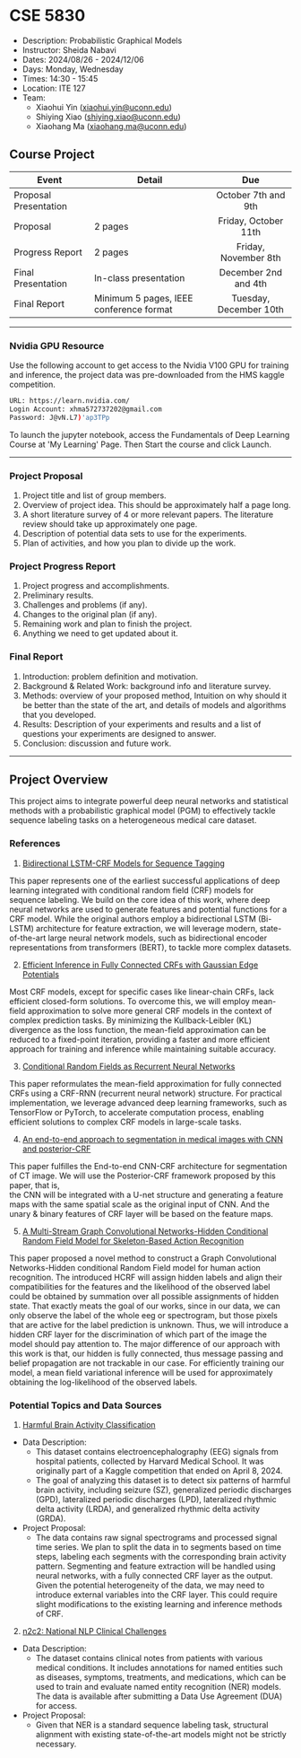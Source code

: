 # CSE 5830

+ Description: Probabilistic Graphical Models
+ Instructor: Sheida Nabavi
+ Dates: 2024/08/26 - 2024/12/06
+ Days: Monday, Wednesday
+ Times: 14:30 - 15:45
+ Location: ITE 127
+ Team:
  - Xiaohui Yin (xiaohui.yin@uconn.edu)
  - Shiying Xiao (shiying.xiao@uconn.edu)
  - Xiaohang Ma (xiaohang.ma@uconn.edu)

## Course Project

| Event                 | Detail                                  |          Due           |
|-----------------------|-----------------------------------------|:----------------------:|
| Proposal Presentation |                                         | October 7th and 9th    |
| Proposal              | 2 pages                                 | Friday, October 11th   |
| Progress Report       | 2 pages                                 | Friday, November 8th   |
| Final Presentation    | In-class presentation                   | December 2nd and 4th   |
| Final Report          | Minimum 5 pages, IEEE conference format | Tuesday, December 10th |

****
### Nvidia GPU Resource
Use the following account to get access to the Nvidia V100 GPU for training and inference, 
the project data was pre-downloaded from the HMS kaggle competition.
``````bash
URL: https://learn.nvidia.com/
Login Account: xhma572737202@gmail.com
Password: J@vN.L7)'ap3TPp
``````
To launch the jupyter notebook, access the Fundamentals of Deep Learning Course at 'My Learning' Page. 
Then Start the course and click Launch.
****
### Project Proposal

1. Project title and list of group members.
2. Overview of project idea. This should be approximately half a page long.
3. A short literature survey of 4 or more relevant papers. The literature review
   should take up approximately one page.
4. Description of potential data sets to use for the experiments.
5. Plan of activities, and how you plan to divide up the work.

### Project Progress Report

1. Project progress and accomplishments.
2. Preliminary results.
3. Challenges and problems (if any).
4. Changes to the original plan (if any).
5. Remaining work and plan to finish the project.
6. Anything we need to get updated about it.

### Final Report

1. Introduction: problem definition and motivation.
2. Background & Related Work: background info and literature survey.
3. Methods: overview of your proposed method, Intuition on why should it be
   better than the state of the art, and details of models and algorithms that
   you developed.
4. Results: Description of your experiments and results and a list of questions
   your experiments are designed to answer.
5. Conclusion: discussion and future work.

---

## Project Overview

This project aims to integrate powerful deep neural networks and statistical
methods with a probabilistic graphical model (PGM) to effectively tackle
sequence labeling tasks on a heterogeneous medical care dataset.

### References

1. [Bidirectional LSTM-CRF Models for Sequence Tagging](https://doi.org/10.48550/arXiv.1508.01991)

This paper represents one of the earliest successful applications of deep
learning integrated with conditional random field (CRF) models for sequence
labeling. We build on the core idea of this work, where deep neural networks
are used to generate features and potential functions for a CRF model.
While the original authors employ a bidirectional LSTM (Bi-LSTM) architecture
for feature extraction, we will leverage modern, state-of-the-art large neural
network models, such as bidirectional encoder representations from transformers
(BERT), to tackle more complex datasets.

2. [Efficient Inference in Fully Connected CRFs with Gaussian Edge Potentials](https://proceedings.neurips.cc/paper_files/paper/2011/file/beda24c1e1b46055dff2c39c98fd6fc1-Paper.pdf)

Most CRF models, except for specific cases like linear-chain CRFs, lack
efficient closed-form solutions. To overcome this, we will employ mean-field
approximation to solve more general CRF models in the context of complex
prediction tasks. By minimizing the Kullback-Leibler (KL) divergence as the loss
function, the mean-field approximation can be reduced to a fixed-point iteration,
providing a faster and more efficient approach for training and inference while
maintaining suitable accuracy.

3. [Conditional Random Fields as Recurrent Neural Networks](https://www.cv-foundation.org/openaccess/content_iccv_2015/papers/Zheng_Conditional_Random_Fields_ICCV_2015_paper.pdf)

This paper reformulates the mean-field approximation for fully connected CRFs
using a CRF-RNN (recurrent neural network) structure. For practical
implementation, we leverage advanced deep learning frameworks, such as
TensorFlow or PyTorch, to accelerate computation process, enabling efficient
solutions to complex CRF models in large-scale tasks.

4. [An end-to-end approach to segmentation in medical images with CNN and posterior-CRF](https://www.sciencedirect.com/science/article/pii/S136184152100356X?ref=pdf_download&fr=RR-2&rr=8d6e21ec8c5b3b8d)

This paper fulfilles the End-to-end CNN-CRF architecture for segmentation of CT image.
We will use the Posterior-CRF framework proposed by this paper, that is,  
the CNN will be integrated with a U-net structure and generating a feature maps 
with the same spatial scale as the original input of CNN. And the unary & binary features of CRF layer will be based on 
the feature maps.

[//]: # (We will integrate the U-net structure and training procedure from this paper with )

5. [A Multi-Stream Graph Convolutional
   Networks-Hidden Conditional Random Field
   Model for Skeleton-Based Action Recognition](https://ieeexplore.ieee.org/document/9000721)

This paper proposed a novel method to construct a Graph
Convolutional Networks-Hidden conditional Random Field model for human action recognition. 
The introduced HCRF will assign hidden labels and align their compatibilities for the features 
and the likelihood of the observed label 
could be obtained by summation over all possible assignments of hidden state.
That exactly meats the goal of our works, since in our data, we can only observe the label of the whole eeg or 
spectrogram, but those pixels that are active for the label prediction is unknown. Thus, we will introduce 
a hidden CRF layer for the discrimination of which part of the image the model should pay attention to.
The major difference of our approach with this work is that, our hidden is fully connected, thus message passing and 
belief propagation are not trackable  in our case. For efficiently training our model,
a mean field variational inference will be used for  approximately obtaining the log-likelihood of the observed labels.
### Potential Topics and Data Sources

1. [Harmful Brain Activity Classification](https://www.kaggle.com/competitions/hms-harmful-brain-activity-classification)

+ Data Description:
  - This dataset contains electroencephalography (EEG) signals from hospital
    patients, collected by Harvard Medical School. It was originally part of a
    Kaggle competition that ended on April 8, 2024.
  - The goal of analyzing this dataset is to detect six patterns of harmful
    brain activity, including seizure (SZ), generalized periodic discharges (GPD),
    lateralized periodic discharges (LPD), lateralized rhythmic delta activity
    (LRDA), and generalized rhythmic delta activity (GRDA).
+ Project Proposal:
  - The data contains raw signal spectrograms and processed signal time series.
    We plan to split the data in to segments based on time steps, labeling each
    segments with the corresponding brain activity pattern. Segmenting and
    feature extraction will be handled using neural networks, with a fully
    connected CRF layer as the output. Given the potential heterogeneity of the
    data, we may need to introduce external variables into the CRF layer. This
    could require slight modifications to the existing learning and inference
    methods of CRF.

2. [n2c2: National NLP Clinical Challenges](https://www.i2b2.org/NLP/DataSets)

+ Data Description:
  - The dataset contains clinical notes from patients with various medical
    conditions. It includes annotations for named entities such as diseases,
    symptoms, treatments, and medications, which can be used to train and
    evaluate named entity recognition (NER) models. The data is available after
    submitting a Data Use Agreement (DUA) for access.
+ Project Proposal:
  - Given that NER is a standard sequence labeling task, structural alignment
    with existing state-of-the-art models might not be strictly necessary.

